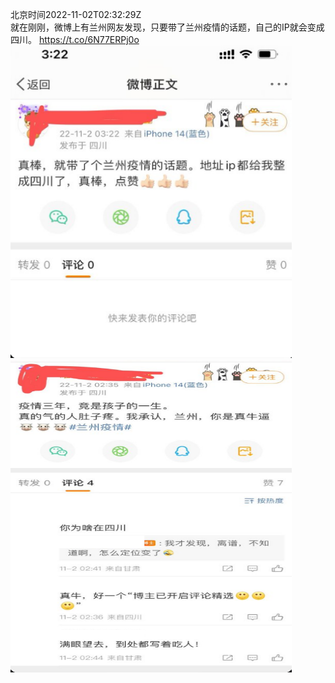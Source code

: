北京时间2022-11-02T02:32:29Z<br>就在刚刚，微博上有兰州网友发现，只要带了兰州疫情的话题，自己的IP就会变成四川。 https://t.co/6N77ERPj0o<br><img src='/temp/image/2022/o-Month-11/1587512921885736961_0.jpg' width='450' height='500'><img src='/temp/image/2022/o-Month-11/1587512921885736961_1.jpg' width='450' height='500'><br><br>